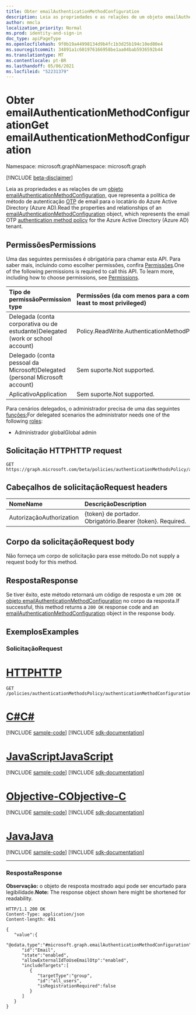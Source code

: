 ```yaml
---
title: Obter emailAuthenticationMethodConfiguration
description: Leia as propriedades e as relações de um objeto emailAuthenticationMethodConfiguration.
author: mmcla
localization_priority: Normal
ms.prod: identity-and-sign-in
doc_type: apiPageType
ms.openlocfilehash: 9f0b19a44998134d9b4fc1b3d25b194c10ed80e4
ms.sourcegitcommit: 34891a1c601976166958be1aa04bab5936592b44
ms.translationtype: MT
ms.contentlocale: pt-BR
ms.lasthandoff: 05/06/2021
ms.locfileid: "52231379"
---
```

# <a name="get-emailauthenticationmethodconfiguration"></a><span data-ttu-id="0f953-103">Obter emailAuthenticationMethodConfiguration</span><span class="sxs-lookup"><span data-stu-id="0f953-103">Get emailAuthenticationMethodConfiguration</span></span>

<span data-ttu-id="0f953-104">Namespace: microsoft.graph</span><span class="sxs-lookup"><span data-stu-id="0f953-104">Namespace: microsoft.graph</span></span>

[!INCLUDE [beta-disclaimer](../../includes/beta-disclaimer.md)]

<span data-ttu-id="0f953-105">Leia as propriedades e as relações de um [objeto emailAuthenticationMethodConfiguration,](../resources/emailauthenticationmethodconfiguration.md) que representa a política de método de autenticação [OTP](../resources/authenticationmethodspolicies-overview.md) de email para o locatário do Azure Active Directory (Azure AD).</span><span class="sxs-lookup"><span data-stu-id="0f953-105">Read the properties and relationships of an [emailAuthenticationMethodConfiguration](../resources/emailauthenticationmethodconfiguration.md) object, which represents the email OTP [authentication method policy](../resources/authenticationmethodspolicies-overview.md) for the Azure Active Directory (Azure AD) tenant.</span></span>

## <a name="permissions"></a><span data-ttu-id="0f953-106">Permissões</span><span class="sxs-lookup"><span data-stu-id="0f953-106">Permissions</span></span>

<span data-ttu-id="0f953-p101">Uma das seguintes permissões é obrigatória para chamar esta API. Para saber mais, incluindo como escolher permissões, confira [Permissões](/graph/permissions-reference).</span><span class="sxs-lookup"><span data-stu-id="0f953-p101">One of the following permissions is required to call this API. To learn more, including how to choose permissions, see [Permissions](/graph/permissions-reference).</span></span>

|<span data-ttu-id="0f953-109">Tipo de permissão</span><span class="sxs-lookup"><span data-stu-id="0f953-109">Permission type</span></span>|<span data-ttu-id="0f953-110">Permissões (da com menos para a com mais privilégios)</span><span class="sxs-lookup"><span data-stu-id="0f953-110">Permissions (from least to most privileged)</span></span>|
|:---|:---|
|<span data-ttu-id="0f953-111">Delegada (conta corporativa ou de estudante)</span><span class="sxs-lookup"><span data-stu-id="0f953-111">Delegated (work or school account)</span></span>|<span data-ttu-id="0f953-112">Policy.ReadWrite.AuthenticationMethod</span><span class="sxs-lookup"><span data-stu-id="0f953-112">Policy.ReadWrite.AuthenticationMethod</span></span>|
|<span data-ttu-id="0f953-113">Delegado (conta pessoal da Microsoft)</span><span class="sxs-lookup"><span data-stu-id="0f953-113">Delegated (personal Microsoft account)</span></span>|<span data-ttu-id="0f953-114">Sem suporte.</span><span class="sxs-lookup"><span data-stu-id="0f953-114">Not supported.</span></span>|
|<span data-ttu-id="0f953-115">Aplicativo</span><span class="sxs-lookup"><span data-stu-id="0f953-115">Application</span></span>|<span data-ttu-id="0f953-116">Sem suporte.</span><span class="sxs-lookup"><span data-stu-id="0f953-116">Not supported.</span></span>|

<span data-ttu-id="0f953-117">Para cenários delegados, o administrador precisa de uma das seguintes [funções:](/azure/active-directory/users-groups-roles/directory-assign-admin-roles#available-roles)</span><span class="sxs-lookup"><span data-stu-id="0f953-117">For delegated scenarios the administrator needs one of the following [roles](/azure/active-directory/users-groups-roles/directory-assign-admin-roles#available-roles):</span></span>

* <span data-ttu-id="0f953-118">Administrador global</span><span class="sxs-lookup"><span data-stu-id="0f953-118">Global admin</span></span>

## <a name="http-request"></a><span data-ttu-id="0f953-119">Solicitação HTTP</span><span class="sxs-lookup"><span data-stu-id="0f953-119">HTTP request</span></span>

<!-- {
  "blockType": "ignored"
}
-->

```http
GET https://graph.microsoft.com/beta/policies/authenticationMethodsPolicy/authenticationMethodConfigurations/email
```

## <a name="request-headers"></a><span data-ttu-id="0f953-120">Cabeçalhos de solicitação</span><span class="sxs-lookup"><span data-stu-id="0f953-120">Request headers</span></span>

|<span data-ttu-id="0f953-121">Nome</span><span class="sxs-lookup"><span data-stu-id="0f953-121">Name</span></span>|<span data-ttu-id="0f953-122">Descrição</span><span class="sxs-lookup"><span data-stu-id="0f953-122">Description</span></span>|
|:---|:---|
|<span data-ttu-id="0f953-123">Autorização</span><span class="sxs-lookup"><span data-stu-id="0f953-123">Authorization</span></span>|<span data-ttu-id="0f953-p102">{token} de portador. Obrigatório.</span><span class="sxs-lookup"><span data-stu-id="0f953-p102">Bearer {token}. Required.</span></span>|

## <a name="request-body"></a><span data-ttu-id="0f953-126">Corpo da solicitação</span><span class="sxs-lookup"><span data-stu-id="0f953-126">Request body</span></span>

<span data-ttu-id="0f953-127">Não forneça um corpo de solicitação para esse método.</span><span class="sxs-lookup"><span data-stu-id="0f953-127">Do not supply a request body for this method.</span></span>

## <a name="response"></a><span data-ttu-id="0f953-128">Resposta</span><span class="sxs-lookup"><span data-stu-id="0f953-128">Response</span></span>

<span data-ttu-id="0f953-129">Se tiver êxito, este método retornará um código de resposta e um `200 OK` [objeto emailAuthenticationMethodConfiguration](../resources/emailauthenticationmethodconfiguration.md) no corpo da resposta.</span><span class="sxs-lookup"><span data-stu-id="0f953-129">If successful, this method returns a `200 OK` response code and an [emailAuthenticationMethodConfiguration](../resources/emailauthenticationmethodconfiguration.md) object in the response body.</span></span>

## <a name="examples"></a><span data-ttu-id="0f953-130">Exemplos</span><span class="sxs-lookup"><span data-stu-id="0f953-130">Examples</span></span>

### <a name="request"></a><span data-ttu-id="0f953-131">Solicitação</span><span class="sxs-lookup"><span data-stu-id="0f953-131">Request</span></span>

# <a name="http"></a>[<span data-ttu-id="0f953-132">HTTP</span><span class="sxs-lookup"><span data-stu-id="0f953-132">HTTP</span></span>](#tab/http)
<!-- {
  "blockType": "request",
  "name": "get_emailauthenticationmethodconfiguration"
}
-->

```msgraph-interactive
GET /policies/authenticationMethodsPolicy/authenticationMethodConfigurations/email
```
# <a name="c"></a>[<span data-ttu-id="0f953-133">C#</span><span class="sxs-lookup"><span data-stu-id="0f953-133">C#</span></span>](#tab/csharp)
[!INCLUDE [sample-code](../includes/snippets/csharp/get-emailauthenticationmethodconfiguration-csharp-snippets.md)]
[!INCLUDE [sdk-documentation](../includes/snippets/snippets-sdk-documentation-link.md)]

# <a name="javascript"></a>[<span data-ttu-id="0f953-134">JavaScript</span><span class="sxs-lookup"><span data-stu-id="0f953-134">JavaScript</span></span>](#tab/javascript)
[!INCLUDE [sample-code](../includes/snippets/javascript/get-emailauthenticationmethodconfiguration-javascript-snippets.md)]
[!INCLUDE [sdk-documentation](../includes/snippets/snippets-sdk-documentation-link.md)]

# <a name="objective-c"></a>[<span data-ttu-id="0f953-135">Objective-C</span><span class="sxs-lookup"><span data-stu-id="0f953-135">Objective-C</span></span>](#tab/objc)
[!INCLUDE [sample-code](../includes/snippets/objc/get-emailauthenticationmethodconfiguration-objc-snippets.md)]
[!INCLUDE [sdk-documentation](../includes/snippets/snippets-sdk-documentation-link.md)]

# <a name="java"></a>[<span data-ttu-id="0f953-136">Java</span><span class="sxs-lookup"><span data-stu-id="0f953-136">Java</span></span>](#tab/java)
[!INCLUDE [sample-code](../includes/snippets/java/get-emailauthenticationmethodconfiguration-java-snippets.md)]
[!INCLUDE [sdk-documentation](../includes/snippets/snippets-sdk-documentation-link.md)]

---


### <a name="response"></a><span data-ttu-id="0f953-137">Resposta</span><span class="sxs-lookup"><span data-stu-id="0f953-137">Response</span></span>

<span data-ttu-id="0f953-138">**Observação:** o objeto de resposta mostrado aqui pode ser encurtado para legibilidade.</span><span class="sxs-lookup"><span data-stu-id="0f953-138">**Note:** The response object shown here might be shortened for readability.</span></span>
<!-- {
  "blockType": "response",
  "truncated": true,
  "@odata.type": "microsoft.graph.emailAuthenticationMethodConfiguration"
}
-->

```http
HTTP/1.1 200 OK
Content-Type: application/json
Content-length: 491

{
   "value":{
      "@odata.type":"#microsoft.graph.emailAuthenticationMethodConfiguration",
      "id":"Email",
      "state":"enabled",
      "allowExternalIdToUseEmailOtp":"enabled",
      "includeTargets":[
         {
            "targetType":"group",
            "id":"all_users",
            "isRegistrationRequired":false
         }
      ]
   }
}
```

